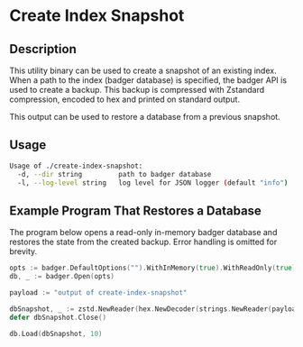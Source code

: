 # Create Index Snapshot

## Description

This utility binary can be used to create a snapshot of an existing index. When a path to the index (badger database) is specified, the badger API is used to create a backup. This backup is compressed with Zstandard compression, encoded to hex and printed on standard output.

This output can be used to restore a database from a previous snapshot.

## Usage

```sh
Usage of ./create-index-snapshot:
  -d, --dir string         path to badger database
  -l, --log-level string   log level for JSON logger (default "info")
```

## Example Program That Restores a Database

The program below opens a read-only in-memory badger database and restores the state from the created backup. Error handling is omitted for brevity.

```go
opts := badger.DefaultOptions("").WithInMemory(true).WithReadOnly(true).WithLogger(nil)
db, _ := badger.Open(opts)

payload := "output of create-index-snapshot"

dbSnapshot, _ := zstd.NewReader(hex.NewDecoder(strings.NewReader(payload)))
defer dbSnapshot.Close()

db.Load(dbSnapshot, 10)
```